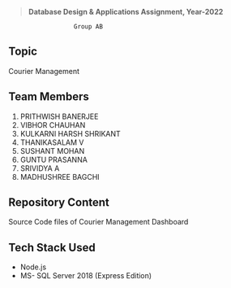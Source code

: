 ﻿ 

> **Database Design & Applications Assignment, Year-2022**

                      Group AB
                      
## **Topic**

Courier Management


## **Team Members**

 1. PRITHWISH BANERJEE
 2. VIBHOR CHAUHAN
 3. KULKARNI HARSH SHRIKANT
 4. THANIKASALAM V
 5. SUSHANT MOHAN
 6. GUNTU PRASANNA
 7. SRIVIDYA A
 8. MADHUSHREE BAGCHI



## Repository Content

Source Code files of Courier Management Dashboard

## Tech Stack Used

 - Node.js
 - MS- SQL Server 2018 (Express Edition)
